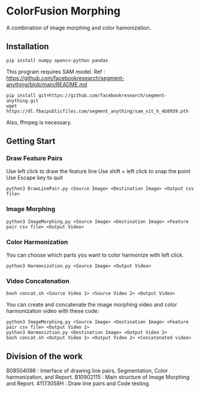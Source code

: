 # ColorFusion Morphing
A combination of image morphing and color hamonization.
## Installation
```
pip install numpy opencv-python pandas
```
This program requires SAM model.
Ref : https://github.com/facebookresearch/segment-anything/blob/main/README.md
```
pip install git+https://github.com/facebookresearch/segment-anything.git
wget https://dl.fbaipublicfiles.com/segment_anything/sam_vit_h_4b8939.pth
```
Also, ffmpeg is necessary.
## Getting Start
### Draw Feature Pairs
Use left click to draw the feature line
Use shift + left click to snap the point
Use Escape key to quit
```
python3 DrawLinePair.py <Source Image> <Destination Image> <Output csv file>
```

### Image Morphing
```
python3 ImageMorphing.py <Source Image> <Destination Image> <Feature pair csv file> <Output Video>
```

### Color Harmonization
You can choose which parts you want to color harmonize with left click.
```
python3 Harmonization.py <Source Image> <Output Video>
```

### Video Concatenation
```
bash concat.sh <Source Video 1> <Source Video 2> <Output Video>
```
You can create and concatenate the image morphing video and color harmonization video with these code:
```
python3 ImageMorphing.py <Source Image> <Destination Image> <Feature pair csv file> <Output Video 1>
python3 Harmoniztion.py <Destination Image> <Output Video 2>
bash concat.sh <Output Video 1> <Output Video 2> <Concatenated video>
```

## Division of the work
B08504098 : Interface of drawing line pairs, Segmentation, Color harmonization, and Report.
B10902115 : Main structure of Image Morphing and Report.
41173058H : Draw line pairs and Code testing.
